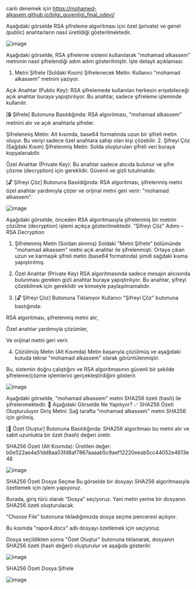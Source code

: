 canlı denemek için https://mohamed-alkasem.github.io/bilgi_guvenligi_final_odevi/

Aşağıdaki görselde RSA şifreleme algoritması için özel (private) ve genel (public) anahtarların nasıl üretildiği gösterilmektedir.

![image](https://github.com/user-attachments/assets/6ef8ded0-ebd6-4d2c-a1e0-a77433c003b1)


Aşağıdaki görselde, RSA şifreleme sistemi kullanılarak "mohamad alkassem" metninin nasıl şifrelendiği adım adım gösterilmiştir. İşte detaylı açıklaması:
1. Metni Şifrele (Soldaki Kısım)
Şifrelenecek Metin:
Kullanıcı "mohamad alkassem" metnini yazıyor.

Açık Anahtar (Public Key):
RSA şifrelemede kullanılan herkesin erişebileceği açık anahtar buraya yapıştırılıyor.
Bu anahtar, sadece şifreleme işleminde kullanılır.

[🔒 Şifrele] Butonuna Basıldığında:
RSA algoritması, "mohamad alkassem" metnini alır ve açık anahtarla şifreler.

Şifrelenmiş Metin:
Alt kısımda, base64 formatında uzun bir şifreli metin oluşur. Bu veriyi sadece özel anahtara sahip olan kişi çözebilir.
2. Şifreyi Çöz (Sağdaki Kısım)
Şifrelenmiş Metin:
Solda oluşturulan şifreli veri buraya kopyalanabilir.

Özel Anahtar (Private Key):
Bu anahtar sadece alıcıda bulunur ve şifre çözme (decryption) için gereklidir.
Güvenli ve gizli tutulmalıdır.

[🔓 Şifreyi Çöz] Butonuna Basıldığında:
RSA algoritması, şifrelenmiş metni özel anahtar yardımıyla çözer ve orijinal metni geri verir:
"mohamad alkassem".

![image](https://github.com/user-attachments/assets/5b1670e4-a093-45ec-b1c2-f6a158fdefbf)

Aşağıdaki görselde, önceden RSA algoritmasıyla şifrelenmiş bir metnin çözülme (decryption) işlemi açıkça gösterilmektedir.
"Şifreyi Çöz" Adımı – RSA Decryption
1. Şifrelenmiş Metin (Soldan alınmış)
Soldaki "Metni Şifrele" bölümünde "mohamad alkassem" metni açık anahtar ile şifrelenmişti.
Ortaya çıkan uzun ve karmaşık şifreli metin (base64 formatında) şimdi sağdaki kısma yapıştırılmış.

2. Özel Anahtar (Private Key)
RSA algoritmasında sadece mesajın alıcısında bulunması gereken gizli anahtar buraya yapıştırılıyor.
Bu anahtar, şifreyi çözebilmek için gereklidir ve kimseyle paylaşılmamalıdır.

3. [🔓 Şifreyi Çöz] Butonuna Tıklanıyor
Kullanıcı "Şifreyi Çöz" butonuna bastığında:

RSA algoritması, şifrelenmiş metni alır,

Özel anahtar yardımıyla çözümler,

Ve orijinal metni geri verir.

4. Çözülmüş Metin (Alt Kısımda)
Metin başarıyla çözülmüş ve aşağıdaki kutuda tekrar "mohamad alkassem" olarak görüntülenmiştir.

Bu, sistemin doğru çalıştığını ve RSA algoritmasının güvenli bir şekilde şifreleme/çözme işlemlerini gerçekleştirdiğini gösterir.



![image](https://github.com/user-attachments/assets/7d479c08-a37e-4838-834f-d5de2b2490ce)

Aşağıdaki görselde, "mohamad alkassem" metni SHA256 özeti (hash) ile şifrelenmektedir.
🔐 Aşağıdaki Görselde Ne Yapılıyor?
✅ SHA256 Özeti Oluşturuluyor
Giriş Metni:
Sağ tarafta "mohamad alkassem" metni SHA256 için girilmiş.

[🧮 Özet Oluştur] Butonuna Basıldığında:
SHA256 algoritması bu metni alır ve sabit uzunlukta bir özet (hash) değeri üretir.

SHA256 Özeti (Alt Kısımda):
Üretilen değer:
b0e522ae4a51dd8aa03fd8af7867aaaab5c9aef12220eeab5cc44052e4613e48

![image](https://github.com/user-attachments/assets/27423798-21ac-4c56-a3d8-8ab4c41ee0a1)

 SHA256 Özeti Dosya Seçme
Bu görselde bir dosyayı SHA256 algoritmasıyla özetlemek için işlem yapıyoruz.

Burada, giriş türü olarak “Dosya” seçiyoruz. Yani metin yerine bir dosyanın SHA256 özeti oluşturulacak.

"Choose File" butonuna tıkladığımızda dosya seçme penceresi açılıyor.

Bu kısımda "rapor4.docx" adlı dosyayı özetlemek için seçiyoruz.

Dosya seçildikten sonra "Özet Oluştur" butonuna tıklanarak, dosyanın SHA256 özeti (hash değeri) oluşturulur ve aşağıda gösterilir.

![image](https://github.com/user-attachments/assets/56a7c8ad-24db-4e92-8ce7-2f79d8b0b000)

SHA256 Özeti Dosya Şifrele

![image](https://github.com/user-attachments/assets/8e2375c7-8ba0-44fd-bbf1-a6eeeca4968b)


